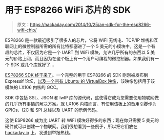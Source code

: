 # 用于 ESP8266 WiFi 芯片的 SDK

> 原文：<https://hackaday.com/2014/10/25/an-sdk-for-the-esp8266-wifi-chip/>

ESP8266 是一款最近吸引了很多人的芯片，它将 WiFi 无线电、TCP/IP 堆栈和互联网上的微控制器所需的所有比特都塞进了一个 5 美元的小模块中。这是一个有趣的芯片，不仅因为它是一个 UART 到 WiFi 模块，允许几乎所有的东西以 5 美元的价格上网，而且因为在这个板上有一个用户可编程的微控制器。如果我们有一个 SDK 或几个库就好了…

[ESP8266 SDK 终于来了](http://bbs.espressif.com/viewforum.php?f=5)。一个完整的用于 ESP8266 的 SDK 刚刚被发布到 Expressif 论坛，[以及一个带有 Ubuntu 的 VirtualBox 映像](http://bbs.espressif.com/viewtopic.php?f=5&t=2)，该映像包括用于该模块的 LX106 内核的 GCC。

SDK 中包括 SSL、JSON 和 lwIP 库的源代码，这使得它成为您需要使用物联网做的几乎所有事情的解决方案。就 LX106 内核而言，有使用该板上的备用引脚作为 GPIOs、I2C 和 SPI 总线以及 UART 的示例代码。

这使 ESP8266 成为比 UART 转 WiFi 模块好得多的东西；现在你只需要 5 美元的硬件就可以创建一个物联网。我们很想看到一些例子，所以把它们放在 [hackaday.io](http://hackaday.io/) 上，发送到举报热线。